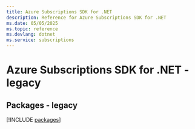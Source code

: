 ```yaml
---
title: Azure Subscriptions SDK for .NET
description: Reference for Azure Subscriptions SDK for .NET
ms.date: 05/05/2025
ms.topic: reference
ms.devlang: dotnet
ms.service: subscriptions
---
```

# Azure Subscriptions SDK for .NET - legacy
## Packages - legacy
[!INCLUDE [packages](subscriptions-index.md)]